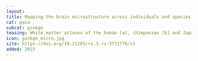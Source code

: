 ```yaml
---
layout:
title: Mapping the brain microstructure across individuals and species
cat: gaia
subcat: ginkgo
teasing: White matter atlases of the human [a], chimpanzee [b] and Japanese quail brains [c]; Medusa simulations of realistic cortex [d] and white matter [e] brain tissues; color-encoded direction map of the Chenonceau brain scanned using 11.7 Tesla diffusion MRI at the mesoscale [f] and ​inference of the fine structural connectivity of the Chenonceau brain cortical ribbon using HPC spin- glass tractography [g].
icon: ginkgo_micro.jpg
site: https://doi.org/10.21203/rs.3.rs-3772776/v1
added: 2023
---
```

